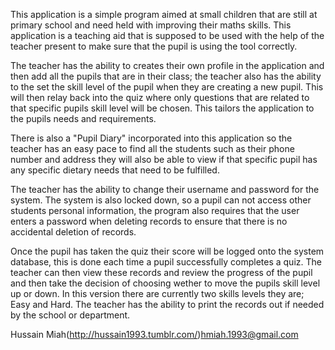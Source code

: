 This application is a simple program
aimed at small children that are still at primary school 
and need held with improving their maths skills. This application 
is a teaching aid that is supposed to be used with the help of the
teacher present to make sure that the pupil is using the tool correctly.

<p>
The teacher has the ability to creates their own profile in the 
application and then add all the pupils that are in their class; the
teacher also has the ability to the set the skill level of the 
pupil when they are creating a new pupil. This will then relay back into the
quiz where only questions that are related to that specific pupils skill level will
be chosen. This tailors the application to the pupils needs and requirements.</p>

<p>There is also a "Pupil Diary" incorporated into this application so the teacher
has an easy pace to find all the students such as their phone number and
address they will also be able to view if that specific pupil has any specific 
dietary needs that need to be fulfilled.</p>

<p>The teacher has the ability to change their username and password 
for the system. The system is also locked down, so a pupil can not access other
students personal information, the program also requires that the user enters a 
password when deleting records to ensure that there is no accidental deletion 
of records.</p>

<p>Once the pupil has taken the quiz their score will be logged onto the
system database, this is done each time a pupil successfully completes a quiz.
The teacher can then view these records and review the progress of the pupil
and then take the decision of choosing wether to move the pupils skill level
up or down. In this version there are currently two skills levels they are;
Easy and Hard. The teacher has the ability to print the records out if
needed by the school or department.   
</p>

Hussain Miah(http://hussain1993.tumblr.com/)hmiah.1993@gmail.com
